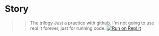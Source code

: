 # Story
>> The trilogy
Just a practice with github. 
I'm not going to use repl.it forever, just for running code.
[![Run on Repl.it](https://repl.it/badge/github/darkdarcool/Story)](https://repl.it/github/darkdarcool/Story) 
